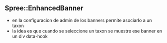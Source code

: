 Spree::EnhancedBanner
---------------------
* en la configuracion de admin de los banners permite asociarlo a un taxon
* la idea es que cuando se seleccione un taxon se muestre ese banner en un div data-hook
